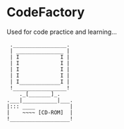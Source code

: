 CodeFactory
===========

Used for code practice and learning...

	 ._________________.
 	 | _______________ |
	 | I             I |
	 | I             I |
	 | I             I |
	 | I             I |
	 | I_____________I |
	 !_________________!
 	    ._[_______]_.
	.___|___________|___.
	|::: ____           |
	|    ~~~~ [CD-ROM]  |
	!___________________!
